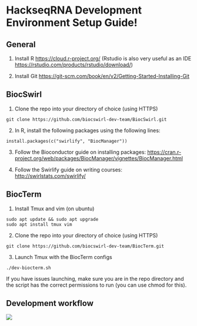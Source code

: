 # HackseqRNA Development Environment Setup Guide! 

## General 
1. Install R https://cloud.r-project.org/ 
(Rstudio is also very useful as an IDE https://rstudio.com/products/rstudio/download/) 

2. Install Git https://git-scm.com/book/en/v2/Getting-Started-Installing-Git


## BiocSwirl
1. Clone the repo into your directory of choice
(using HTTPS) 
```
git clone https://github.com/biocswirl-dev-team/BiocSwirl.git
```
2. In R, install the following packages using the following lines: 
```
install.packages(c("swirlify", "BiocManager")) 
```
3. Follow the Bioconductor guide on installing packages: https://cran.r-project.org/web/packages/BiocManager/vignettes/BiocManager.html

4. Follow the Swirlify guide on writing courses: http://swirlstats.com/swirlify/

## BiocTerm
1. Install Tmux and vim
(on ubuntu) 
```
sudo apt update && sudo apt upgrade 
sudo apt install tmux vim 
```
2. Clone the repo into your directory of choice
(using HTTPS) 
```
git clone https://github.com/biocswirl-dev-team/BiocTerm.git
```
3. Launch Tmux with the BiocTerm configs
```
./dev-biocterm.sh
```
If you have issues launching, make sure you are in the repo directory and the script has the correct permissions to run (you can use chmod for this). 

## Development workflow
![](https://i.imgur.com/1L8WBer.png?raw=true)
